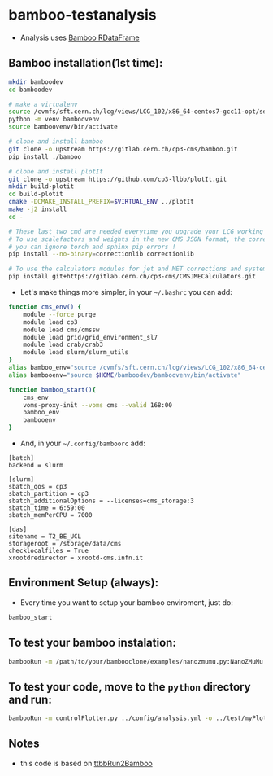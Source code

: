 # bamboo-testanalysis
- Analysis uses [Bamboo RDataFrame](https://bamboo-hep.readthedocs.io/en/latest/index.html)

## Bamboo installation(1st time):
```bash
mkdir bamboodev
cd bamboodev

# make a virtualenv
source /cvmfs/sft.cern.ch/lcg/views/LCG_102/x86_64-centos7-gcc11-opt/setup.sh
python -m venv bamboovenv
source bamboovenv/bin/activate

# clone and install bamboo
git clone -o upstream https://gitlab.cern.ch/cp3-cms/bamboo.git
pip install ./bamboo

# clone and install plotIt
git clone -o upstream https://github.com/cp3-llbb/plotIt.git
mkdir build-plotit
cd build-plotit
cmake -DCMAKE_INSTALL_PREFIX=$VIRTUAL_ENV ../plotIt
make -j2 install
cd -

# These last two cmd are needed everytime you upgrade your LCG working version!
# To use scalefactors and weights in the new CMS JSON format, the correctionlib package should be installed with
# you can ignore torch and sphinx pip errors !
pip install --no-binary=correctionlib correctionlib

# To use the calculators modules for jet and MET corrections and systematic variations
pip install git+https://gitlab.cern.ch/cp3-cms/CMSJMECalculators.git
```
- Let's make things more simpler, in your ``~/.bashrc`` you can add:
```bash
function cms_env() {
    module --force purge
    module load cp3
    module load cms/cmssw
    module load grid/grid_environment_sl7
    module load crab/crab3
    module load slurm/slurm_utils
}
alias bamboo_env="source /cvmfs/sft.cern.ch/lcg/views/LCG_102/x86_64-centos7-gcc11-opt/setup.sh"
alias bambooenv="source $HOME/bamboodev/bamboovenv/bin/activate"

function bamboo_start(){
    cms_env
    voms-proxy-init --voms cms --valid 168:00
    bamboo_env
    bambooenv
}
```
- And, in your ``~/.config/bamboorc`` add:
```
[batch]
backend = slurm

[slurm]
sbatch_qos = cp3
sbatch_partition = cp3
sbatch_additionalOptions = --licenses=cms_storage:3
sbatch_time = 6:59:00
sbatch_memPerCPU = 7000

[das]
sitename = T2_BE_UCL
storageroot = /storage/data/cms
checklocalfiles = True
xrootdredirector = xrootd-cms.infn.it
```
## Environment Setup (always):
- Every time you want to setup your bamboo enviroment, just do:
```bash
bamboo_start
```
## To test your bamboo instalation:
```bash
bambooRun -m /path/to/your/bambooclone/examples/nanozmumu.py:NanoZMuMu /path/to/your/bambooclone/examples/test1.yml -o test1
```
## To test your code, move to the ```python``` directory and run:
```bash
bambooRun -m controlPlotter.py ../config/analysis.yml -o ../test/myPlots --samples ../config/samples_template.yml --test
```

## Notes
- this code is based on [ttbbRun2Bamboo](https://gitlab.cern.ch/swertz/ttbbRun2Bamboo/)
